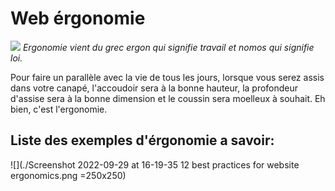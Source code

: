 # Web érgonomie

![](https://ingenius.agency/wp-content/uploads/2022/08/ergonomie-site-web.jpg)
*Ergonomie vient du grec ergon qui signifie travail et nomos qui signifie loi.*

Pour faire un parallèle avec la vie de tous les jours, lorsque vous serez assis dans votre canapé, l'accoudoir sera à la bonne hauteur, la profondeur d'assise sera à la bonne dimension et le coussin sera moelleux à souhait. Eh bien, c'est l'ergonomie.

## Liste des exemples d'érgonomie a savoir:

![](./Screenshot 2022-09-29 at 16-19-35 12 best practices for website ergonomics.png =250x250)
